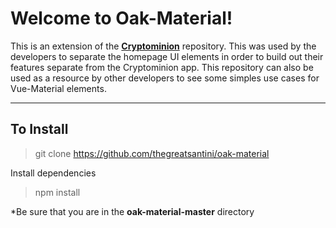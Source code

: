 Welcome to Oak-Material!
===================


This is an extension of the **[Cryptominion][5]** repository.  This was used by the developers to separate the homepage UI elements in order to build out their features separate from the Cryptominion app. This repository can also be used as a resource by other developers to see some simples use cases for Vue-Material elements.  

----------


To Install
-------------
<i class="icon-cog"></i>

>git clone https://github.com/thegreatsantini/oak-material

Install dependencies

> npm install

*Be sure that you are in the **oak-material-master** directory  





  
 
  [5]: https://github.com/holyoak/cryptominion